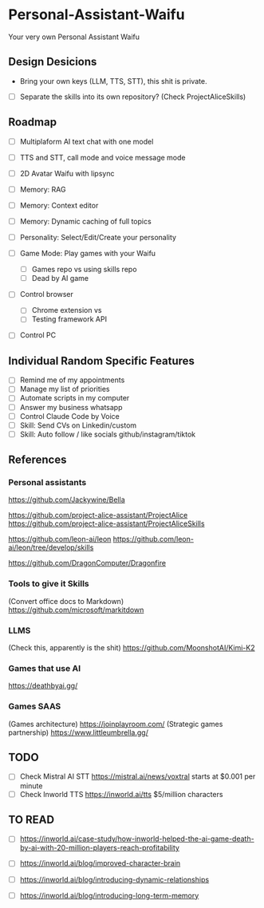 # Personal-Assistant-Waifu
Your very own Personal Assistant Waifu

## Design Desicions

- Bring your own keys (LLM, TTS, STT), this shit is private.
- [ ] Separate the skills into its own repository? (Check ProjectAliceSkills)

## Roadmap

- [ ] Multiplaform AI text chat with one model
- [ ] TTS and STT, call mode and voice message mode
- [ ] 2D Avatar Waifu with lipsync
- [ ] Memory: RAG
- [ ] Memory: Context editor
- [ ] Memory: Dynamic caching of full topics
- [ ] Personality: Select/Edit/Create your personality

- [ ] Game Mode: Play games with your Waifu
  - [ ] Games repo vs using skills repo
  - [ ] Dead by AI game

- [ ] Control browser
  - [ ] Chrome extension vs
  - [ ] Testing framework API

- [ ] Control PC

## Individual Random Specific Features

- [ ] Remind me of my appointments
- [ ] Manage my list of priorities 
- [ ] Automate scripts in my computer
- [ ] Answer my business whatsapp
- [ ] Control Claude Code by Voice
- [ ] Skill: Send CVs on Linkedin/custom
- [ ] Skill: Auto follow / like socials github/instagram/tiktok

## References

### Personal assistants

https://github.com/Jackywine/Bella

https://github.com/project-alice-assistant/ProjectAlice
https://github.com/project-alice-assistant/ProjectAliceSkills

https://github.com/leon-ai/leon
https://github.com/leon-ai/leon/tree/develop/skills

https://github.com/DragonComputer/Dragonfire

### Tools to give it Skills

(Convert office docs to Markdown)
https://github.com/microsoft/markitdown

### LLMS

(Check this, apparently is the shit)
https://github.com/MoonshotAI/Kimi-K2

### Games that use AI

https://deathbyai.gg/

### Games SAAS

(Games architecture)
https://joinplayroom.com/
(Strategic games partnership)
https://www.littleumbrella.gg/

## TODO

- [ ] Check Mistral AI STT https://mistral.ai/news/voxtral starts at $0.001 per minute
- [ ] Check Inworld TTS https://inworld.ai/tts $5/million characters

## TO READ

- [ ] https://inworld.ai/case-study/how-inworld-helped-the-ai-game-death-by-ai-with-20-million-players-reach-profitability
- [ ] https://inworld.ai/blog/improved-character-brain
- [ ] https://inworld.ai/blog/introducing-dynamic-relationships
- [ ] https://inworld.ai/blog/introducing-long-term-memory

